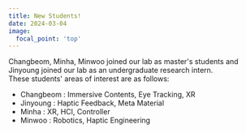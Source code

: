 ```yaml
---
title: New Students!
date: 2024-03-04
image:
  focal_point: 'top'
---
```


Changbeom, Minha, Minwoo joined our lab as master's students and Jinyoung joined our lab as an undergraduate research intern.  
These students' areas of interest are as follows:  
- Changbeom : Immersive Contents, Eye Tracking, XR
- Jinyoung : Haptic Feedback, Meta Material
- Minha : XR, HCI, Controller
- Minwoo : Robotics, Haptic Engineering
